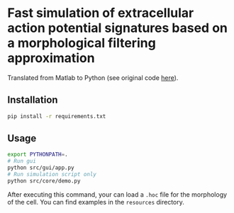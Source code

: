 # Fast simulation of extracellular action potential signatures based on a morphological filtering approximation

Translated from Matlab to Python (see original code [here](https://github.com/raduranta/Neural-AP-morphofilt)).

## Installation

```bash
pip install -r requirements.txt
```

## Usage

```bash
export PYTHONPATH=.
# Run gui
python src/gui/app.py
# Run simulation script only
python src/core/demo.py
```

After executing this command, your can load a `.hoc` file for the morphology of the cell. You can find examples in the `resources` directory.

